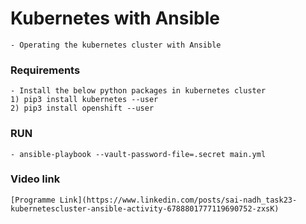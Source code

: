 
# Kubernetes with Ansible

	- Operating the kubernetes cluster with Ansible

###  Requirements

	- Install the below python packages in kubernetes cluster
	1) pip3 install kubernetes --user
	2) pip3 install openshift --user


### RUN

	- ansible-playbook --vault-password-file=.secret main.yml


### Video link
	[Programme Link](https://www.linkedin.com/posts/sai-nadh_task23-kubernetescluster-ansible-activity-6788801777119690752-zxsK)

